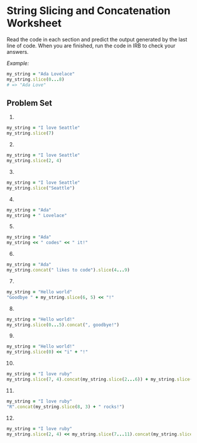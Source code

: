 # String Slicing and Concatenation Worksheet

Read the code in each section and predict the output generated by the last line of code. 
When you are finished, run the code in IRB to check your answers.

*Example:*
```ruby
my_string = "Ada Lovelace"
my_string.slice(0...8)
# => "Ada Love"
```

## Problem Set

1. 
```ruby
my_string = "I love Seattle"
my_string.slice(7) 
```

2.
```ruby
my_string = "I love Seattle"
my_string.slice(2, 4)
```

3.
```ruby
my_string = "I love Seattle"
my_string.slice("Seattle")
```

4.
```ruby
my_string = "Ada"
my_string + " Lovelace"
```

5.
```ruby
my_string = "Ada"
my_string << " codes" << " it!"
```

6.
```ruby
my_string = "Ada"
my_string.concat(" likes to code").slice(4...9)
```

7.
```ruby
my_string = "Hello world"
"Goodbye " + my_string.slice(6, 5) << "!"
```

8.
```ruby
my_string = "Hello world!"
my_string.slice(0...5).concat(", goodbye!")
```

9.
```ruby
my_string = "Hello world!"
my_string.slice(0) << "i" + "!"
```

10.
```ruby
my_string = "I love ruby"
my_string.slice(7, 4).concat(my_string.slice(2...6)) + my_string.slice(0)
```

11.
```ruby
my_string = "I love ruby"
"R".concat(my_string.slice(8, 3) + " rocks!")
```

12.
```ruby
my_string = "I love ruby"
my_string.slice(2, 4) << my_string.slice(7...11).concat(my_string.slice(2...6))
```

